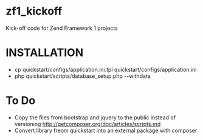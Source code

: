 zf1_kickoff
===========

Kick-off code for Zend Framework 1 projects

INSTALLATION
===========
* cp quickstart/configs/application.ini.tpl quickstart/configs/application.ini
* php quickstart/scripts/database_setup.php --withdata

To Do
=====
* Copy the files from bootstrap and jquery to the public instead of versioning
http://getcomposer.org/doc/articles/scripts.md
* Convert library freom quickstart into an external package with composer
